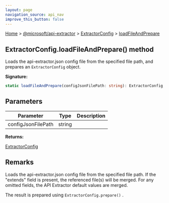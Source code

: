 ```yaml
---
layout: page
navigation_source: api_nav
improve_this_button: false
---
```



[Home](./index.md) &gt; [@microsoft/api-extractor](./api-extractor.md) &gt; [ExtractorConfig](./api-extractor.extractorconfig.md) &gt; [loadFileAndPrepare](./api-extractor.extractorconfig.loadfileandprepare.md)

## ExtractorConfig.loadFileAndPrepare() method

Loads the api-extractor.json config file from the specified file path, and prepares an `ExtractorConfig` object.

<b>Signature:</b>

```typescript
static loadFileAndPrepare(configJsonFilePath: string): ExtractorConfig;
```

## Parameters

|  Parameter | Type | Description |
|  --- | --- | --- |
|  configJsonFilePath | string |  |

<b>Returns:</b>

[ExtractorConfig](./api-extractor.extractorconfig.md)

## Remarks

Loads the api-extractor.json config file from the specified file path. If the "extends" field is present, the referenced file(s) will be merged. For any omitted fields, the API Extractor default values are merged.

The result is prepared using `ExtractorConfig.prepare()` .
